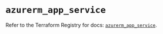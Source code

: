 # `azurerm_app_service`

Refer to the Terraform Registry for docs: [`azurerm_app_service`](https://registry.terraform.io/providers/hashicorp/azurerm/3.112.0/docs/resources/app_service).
